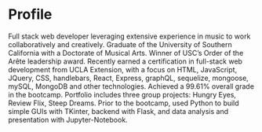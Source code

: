 # Profile

Full stack web developer leveraging extensive experience in music to work collaboratively and creatively. Graduate of the University of Southern California with a Doctorate of Musical Arts. Winner of USC’s Order of the Arête leadership award. Recently earned a certification in full-stack web development from UCLA Extension, with a focus on HTML, JavaScript, JQuery, CSS, handlebars, React, Express, graphQL, sequelize, mongoose, mySQL, MongoDB and other technologies. Achieved a 99.61% overall grade in the bootcamp. Portfolio includes three group projects: Hungry Eyes, Review Flix, Steep Dreams. Prior to the bootcamp, used Python to build simple GUIs with TKinter, backend with Flask, and data analysis and presentation with Jupyter-Notebook. 
